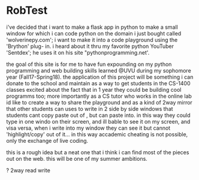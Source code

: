 # RobTest

i've decided that i  want to make a flask app in python to make a small window for which i can code python on the domain i just bought called 'wolverinepy.com'; i want to make it into a code playground using the 'Brython' plug- in. i heard about it thru my favorite python YouTuber 'Sentdex'; he uses it on his site "pythonprogramming.net'.

the goal of this site is for me to have fun expounding on my python programming and web building skills learned @UVU during my sophomore year (Fall17-Spring18). the application of this project will be something i can donate to the school and maintain as a way to get students in the CS-1400 classes excited about the fact that in 1 year they could be building cool programms too; more importantly as a CS tutor who works in the online lab id like to create a way to share the playground and as a kind of 2way mirror that other students can uses to write in 2 side by side windows that students cant copy paste out of , but can paste into. in this way they could type in one windo on their screen, and ill bable to see it on my screen, and visa versa, when i write into my window they can see it but cannot 'highlight/copy' out of it... in this way accademic cheating is not possible, only the exchange of live coding.

this is a rough idea but a neat one that i think i can find most of the pieces out on the web. this will be one of my summer ambitions.


? 2way read write
